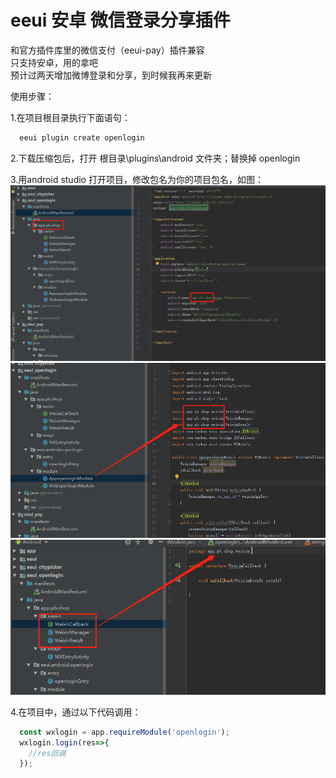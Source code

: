 # eeui 安卓  微信登录分享插件 

和官方插件库里的微信支付（eeui-pay）插件兼容  
只支持安卓，用的拿吧  
预计过两天增加微博登录和分享，到时候我再来更新  

使用步骤：  
  
1.在项目根目录执行下面语句：  
```javascript
  eeui plugin create openlogin
```
  
2.下载压缩包后，打开 根目录\plugins\android 文件夹；替换掉 openlogin  

3.用android studio 打开项目，修改包名为你的项目包名，如图：  
![image](https://raw.githubusercontent.com/netzhouxiang/eeui-openlogin/master/1.png)  
![image](https://raw.githubusercontent.com/netzhouxiang/eeui-openlogin/master/2.png)  
![image](https://raw.githubusercontent.com/netzhouxiang/eeui-openlogin/master/3.png)  

4.在项目中，通过以下代码调用：  
```javascript
  const wxlogin = app.requireModule('openlogin');
  wxlogin.login(res=>{
    //res回调
  });
```